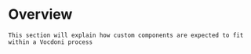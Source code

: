 # Overview

`This section will explain how custom components are expected to fit within a Vocdoni process`